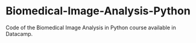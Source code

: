 # Biomedical-Image-Analysis-Python
Code of the Biomedical Image Analysis in Python course available in Datacamp.
